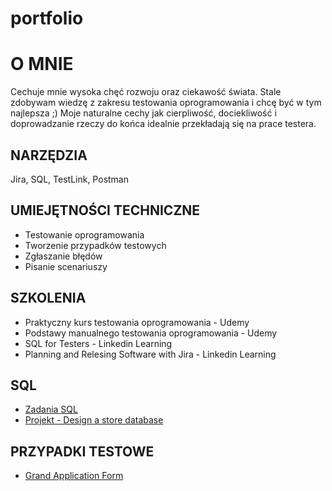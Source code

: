 # portfolio
# O MNIE 
Cechuje mnie wysoka chęć rozwoju oraz ciekawość świata. Stale zdobywam wiedzę z zakresu testowania oprogramowania i chcę być w tym najlepsza ;) Moje naturalne cechy jak cierpliwość, dociekliwość i doprowadzanie rzeczy do końca idealnie przekładają się na prace testera. 
## NARZĘDZIA
Jira, SQL, TestLink, Postman
## UMIEJĘTNOŚCI TECHNICZNE
* Testowanie oprogramowania
* Tworzenie przypadków testowych
* Zgłaszanie błędów
* Pisanie scenariuszy
## SZKOLENIA
* Praktyczny kurs testowania oprogramowania - Udemy
* Podstawy manualnego testowania oprogramowania - Udemy
* SQL for Testers - Linkedin Learning
* Planning and Relesing Software with Jira - Linkedin Learning
## SQL
* [Zadania SQL](https://docs.google.com/document/d/1ydjXuTx8lMT4rZim0F9IFMoRpc9V0wluL6q9B7lQI8c/edit?usp=sharing)
* [Projekt - Design a store database](https://docs.google.com/document/d/1wEYZYxV_jjCNNVmU6HDgv09Uwh76LDX2Q58e-_iU4nc/edit?usp=sharing)
## PRZYPADKI TESTOWE
* [Grand Application Form](https://1drv.ms/x/s!AuzxfsEAO3VpggSRI-QWCpvcipyA?e=YGr9rq)


